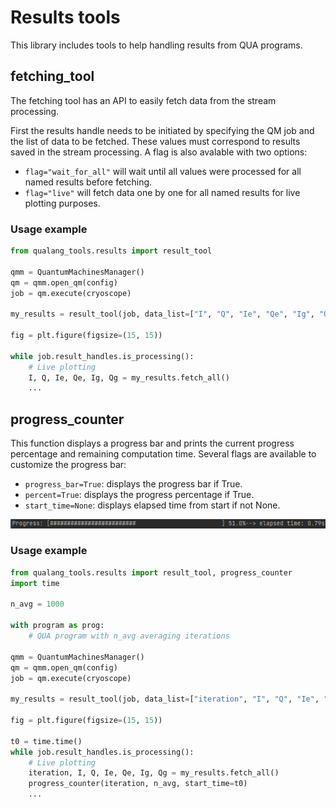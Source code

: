 # Results tools
This library includes tools to help handling results from QUA programs.

## fetching_tool
The fetching tool has an API to easily fetch data from the stream processing.

First the results handle needs to be initiated by specifying the QM job and the list of data to be fetched. 
These values must correspond to results saved in the stream processing. A flag is also avalable with two options:
- `flag="wait_for_all"` will wait until all values were processed for all named results before fetching.
- `flag="live"` will fetch data one by one for all named results for live plotting purposes.

### Usage example

 
```python
from qualang_tools.results import result_tool

qmm = QuantumMachinesManager()
qm = qmm.open_qm(config)
job = qm.execute(cryoscope)

my_results = result_tool(job, data_list=["I", "Q", "Ie", "Qe", "Ig", "Qg"], flag="live")

fig = plt.figure(figsize=(15, 15))

while job.result_handles.is_processing():
    # Live plotting
    I, Q, Ie, Qe, Ig, Qg = my_results.fetch_all()
    ...
```

## progress_counter
This function displays a progress bar and prints the current progress percentage and remaining computation time.
Several flags are available to customize the progress bar:
- `progress_bar=True`: displays the progress bar if True.
- `percent=True`: displays the progress percentage if True.
- `start_time=None`: displays elapsed time from start if not None.


<img src="progress_bar.PNG" alt="drawing"/>

### Usage example

```python
from qualang_tools.results import result_tool, progress_counter
import time

n_avg = 1000

with program as prog:
    # QUA program with n_avg averaging iterations

qmm = QuantumMachinesManager()
qm = qmm.open_qm(config)
job = qm.execute(cryoscope)

my_results = result_tool(job, data_list=["iteration", "I", "Q", "Ie", "Qe", "Ig", "Qg"], flag="live")

fig = plt.figure(figsize=(15, 15))

t0 = time.time()
while job.result_handles.is_processing():
    # Live plotting
    iteration, I, Q, Ie, Qe, Ig, Qg = my_results.fetch_all()
    progress_counter(iteration, n_avg, start_time=t0)
    ...
```
